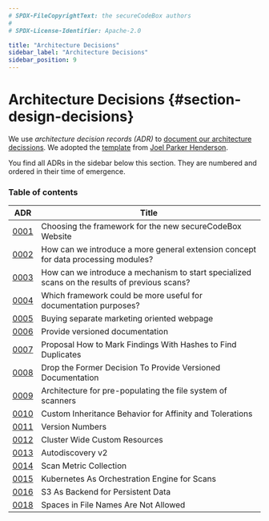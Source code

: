 ```yaml
---
# SPDX-FileCopyrightText: the secureCodeBox authors
#
# SPDX-License-Identifier: Apache-2.0

title: "Architecture Decisions"
sidebar_label: "Architecture Decisions"
sidebar_position: 9
---
```

# Architecture Decisions {#section-design-decisions}

We use _architecture decision records (ADR)_ to [document our architecture decissions][adr-nygard]. We adopted the [template][adr-template] from [Joel Parker Henderson][gh-henderson].

You find all ADRs in the sidebar below this section. They are numbered and ordered in their time of emergence.

### Table of contents
| ADR | Title |
| ---- | ---- |
| [0001](./adr_0001.md) | Choosing the framework for the new secureCodeBox Website |
| [0002](./adr_0002.md) | How can we introduce a more general extension concept for data processing modules? |
| [0003](./adr_0003.md) | How can we introduce a mechanism to start specialized scans on the results of previous scans? |
| [0004](./adr_0004.md) | Which framework could be more useful for documentation purposes? |
| [0005](./adr_0005.md) | Buying separate marketing oriented webpage |
| [0006](./adr_0006.md) | Provide versioned documentation |
| [0007](./adr_0007.md) | Proposal How to Mark Findings With Hashes to Find Duplicates |
| [0008](./adr_0008.md) | Drop the Former Decision To Provide Versioned Documentation |
| [0009](./adr_0009.md) | Architecture for pre-populating the file system of scanners |
| [0010](./adr_0010.md) | Custom Inheritance Behavior for Affinity and Tolerations |
| [0011](./adr_0011.md) | Version Numbers |
| [0012](./adr_0012.md) | Cluster Wide Custom Resources |
| [0013](./adr_0013.md) | Autodiscovery v2 |
| [0014](./adr_0014.md) | Scan Metric Collection |
| [0015](./adr_0015.md) | Kubernetes As Orchestration Engine for Scans |
| [0016](./adr_0016.md) | S3 As Backend for Persistent Data |
| [0018](./adr_0018.md) | Spaces in File Names Are Not Allowed |

[adr-nygard]:   https://cognitect.com/blog/2011/11/15/documenting-architecture-decisions
[adr-template]: https://github.com/joelparkerhenderson/architecture-decision-record/blob/main/templates/decision-record-template-by-michael-nygard/index.md
[gh-henderson]: https://github.com/joelparkerhenderson
